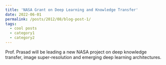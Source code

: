 ```yaml
---
title: 'NASA Grant on Deep Learning and Knowledge Transfer'
date: 2022-06-01
permalink: /posts/2012/08/blog-post-1/
tags:
  - cool posts
  - category1
  - category2
---
```


Prof. Prasad will be leading a new NASA project on deep knowledge transfer, image super-resolution and emerging deep learning architectures.
